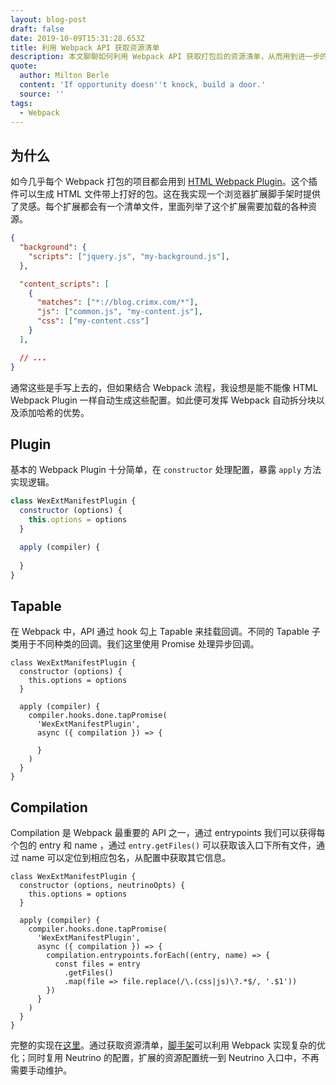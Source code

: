 ```yaml
---
layout: blog-post
draft: false
date: 2019-10-09T15:31:28.653Z
title: 利用 Webpack API 获取资源清单
description: 本文聊聊如何利用 Webpack API 获取打包后的资源清单，从而用到进一步的自动化流程中。
quote:
  author: Milton Berle
  content: 'If opportunity doesn''t knock, build a door.'
  source: ''
tags:
  - Webpack
---
```


## 为什么

如今几乎每个 Webpack 打包的项目都会用到 [HTML Webpack Plugin](https://github.com/jantimon/html-webpack-plugin)。这个插件可以生成 HTML 文件带上打好的包。这在我实现一个浏览器扩展脚手架时提供了灵感。每个扩展都会有一个清单文件，里面列举了这个扩展需要加载的各种资源。

```json
{
  "background": {
    "scripts": ["jquery.js", "my-background.js"],
  },

  "content_scripts": [
    {
      "matches": ["*://blog.crimx.com/*"],
      "js": ["common.js", "my-content.js"],
      "css": ["my-content.css"]
    }
  ],

  // ...
}
```

通常这些是手写上去的，但如果结合 Webpack 流程，我设想是能不能像 HTML Webpack Plugin 一样自动生成这些配置。如此便可发挥 Webpack 自动拆分块以及添加哈希的优势。

## Plugin

基本的 Webpack Plugin 十分简单，在 `constructor` 处理配置，暴露 `apply` 方法实现逻辑。

```javascript
class WexExtManifestPlugin {
  constructor (options) {
    this.options = options
  }

  apply (compiler) {
    
  }
}
```

## Tapable

在 Webpack 中，API 通过 hook 勾上 Tapable 来挂载回调。不同的 Tapable 子类用于不同种类的回调。我们这里使用 Promise 处理异步回调。

```javascript{7-12}
class WexExtManifestPlugin {
  constructor (options) {
    this.options = options
  }

  apply (compiler) {
    compiler.hooks.done.tapPromise(
      'WexExtManifestPlugin',
      async ({ compilation }) => {
      
      }
    )
  }
}
```

## Compilation

Compilation 是 Webpack 最重要的 API 之一，通过 entrypoints 我们可以获得每个包的 entry 和 name ，通过 `entry.getFiles()` 可以获取该入口下所有文件，通过 name 可以定位到相应包名，从配置中获取其它信息。


```javascript{10-14}
class WexExtManifestPlugin {
  constructor (options, neutrinoOpts) {
    this.options = options
  }

  apply (compiler) {
    compiler.hooks.done.tapPromise(
      'WexExtManifestPlugin',
      async ({ compilation }) => {
        compilation.entrypoints.forEach((entry, name) => {
          const files = entry
            .getFiles()
            .map(file => file.replace(/\.(css|js)\?.*$/, '.$1'))
        })
      }
    )
  }
}
```

完整的实现在[这里](https://github.com/crimx/neutrino-webextension/blob/master/lib/WexExtManifestPlugin.js)。通过获取资源清单，[脚手架](https://github.com/crimx/neutrino-webextension)可以利用 Webpack 实现复杂的优化；同时复用 Neutrino 的配置，扩展的资源配置统一到 Neutrino 入口中，不再需要手动维护。
